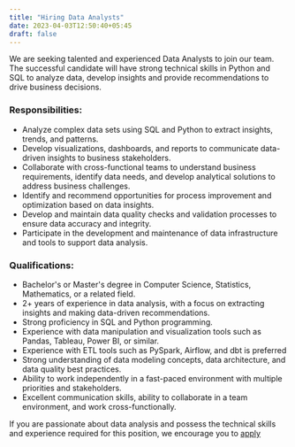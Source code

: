 ```yaml
---
title: "Hiring Data Analysts"
date: 2023-04-03T12:50:40+05:45
draft: false
---
```


We are seeking talented and experienced Data Analysts to join our team. The successful candidate will have strong technical skills in Python and SQL to analyze data, develop insights and provide recommendations to drive business decisions.

### Responsibilities:
- Analyze complex data sets using SQL and Python to extract insights, trends, and patterns.
- Develop visualizations, dashboards, and reports to communicate data-driven insights to business stakeholders.
- Collaborate with cross-functional teams to understand business requirements, identify data needs, and develop analytical solutions to address business challenges.
- Identify and recommend opportunities for process improvement and optimization based on data insights.
- Develop and maintain data quality checks and validation processes to ensure data accuracy and integrity.
- Participate in the development and maintenance of data infrastructure and tools to support data analysis.

### Qualifications:
- Bachelor's or Master's degree in Computer Science, Statistics, Mathematics, or a related field.
- 2+ years of experience in data analysis, with a focus on extracting insights and making data-driven recommendations.
- Strong proficiency in SQL and Python programming.
- Experience with data manipulation and visualization tools such as Pandas, Tableau, Power BI, or similar.
- Experience with ETL tools such as PySpark, Airflow, and dbt is preferred
- Strong understanding of data modeling concepts, data architecture, and data quality best practices.
- Ability to work independently in a fast-paced environment with multiple priorities and stakeholders.
- Excellent communication skills, ability to collaborate in a team environment, and work cross-functionally.

If you are passionate about data analysis and possess the technical skills and experience required for this position, we encourage you to [apply](https://smrtr.io/dC_3S)

